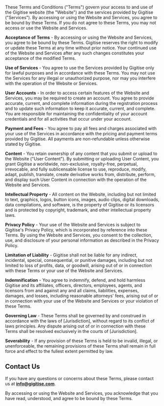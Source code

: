 These Terms and Conditions ("Terms") govern your access to and use of the Gigitise website (the "Website") and the services provided by Gigitise ("Services"). By accessing or using the Website and Services, you agree to be bound by these Terms. If you do not agree to these Terms, you may not access or use the Website and Services.

**Acceptance of Terms** - By accessing or using the Website and Services, you agree to be bound by these Terms. Gigitise reserves the right to modify or update these Terms at any time without prior notice. Your continued use of the Website and Services after any such changes constitutes your acceptance of the modified Terms.

**Use of Services** - You agree to use the Services provided by Gigitise only for lawful purposes and in accordance with these Terms. You may not use the Services for any illegal or unauthorized purpose, nor may you interfere with the operation of the Website or Services.

**User Accounts** - In order to access certain features of the Website and Services, you may be required to create an account. You agree to provide accurate, current, and complete information during the registration process and to update such information to keep it accurate, current, and complete. You are responsible for maintaining the confidentiality of your account credentials and for all activities that occur under your account.

**Payment and Fees** - You agree to pay all fees and charges associated with your use of the Services in accordance with the pricing and payment terms provided by Gigitise. All payments are non-refundable unless otherwise stated by Gigitise.

**Content** - You retain ownership of any content that you submit or upload to the Website ("User Content"). By submitting or uploading User Content, you grant Gigitise a worldwide, non-exclusive, royalty-free, perpetual, irrevocable, and fully sublicensable license to use, reproduce, modify, adapt, publish, translate, create derivative works from, distribute, perform, and display such User Content in connection with the operation of the Website and Services.

**Intellectual Property** - All content on the Website, including but not limited to text, graphics, logos, button icons, images, audio clips, digital downloads, data compilations, and software, is the property of Gigitise or its licensors and is protected by copyright, trademark, and other intellectual property laws.

**Privacy Policy** - Your use of the Website and Services is subject to Gigitise's Privacy Policy, which is incorporated by reference into these Terms. By using the Website and Services, you consent to the collection, use, and disclosure of your personal information as described in the Privacy Policy.

**Limitation of Liability** - Gigitise shall not be liable for any indirect, incidental, special, consequential, or punitive damages, including but not limited to loss of profits, data, or goodwill, arising out of or in connection with these Terms or your use of the Website and Services.

**Indemnification** - You agree to indemnify, defend, and hold harmless Gigitise and its affiliates, officers, directors, employees, agents, and licensors from and against any and all claims, liabilities, expenses, damages, and losses, including reasonable attorneys' fees, arising out of or in connection with your use of the Website and Services or your violation of these Terms.

**Governing Law** - These Terms shall be governed by and construed in accordance with the laws of [Jurisdiction], without regard to its conflict of laws principles. Any dispute arising out of or in connection with these Terms shall be resolved exclusively in the courts of [Jurisdiction].

**Severability** - If any provision of these Terms is held to be invalid, illegal, or unenforceable, the remaining provisions of these Terms shall remain in full force and effect to the fullest extent permitted by law.

## Contact Us

If you have any questions or concerns about these Terms, please contact us at **info@gigitise.com**.

By accessing or using the Website and Services, you acknowledge that you have read, understood, and agree to be bound by these Terms.
